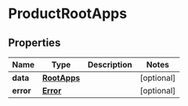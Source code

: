 

# ProductRootApps


## Properties

| Name | Type | Description | Notes |
|------------ | ------------- | ------------- | -------------|
|**data** | [**RootApps**](RootApps.md) |  |  [optional] |
|**error** | [**Error**](Error.md) |  |  [optional] |



